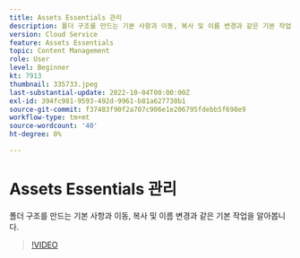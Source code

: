 ```yaml
---
title: Assets Essentials 관리
description: 폴더 구조를 만드는 기본 사항과 이동, 복사 및 이름 변경과 같은 기본 작업을 알아봅니다.
version: Cloud Service
feature: Assets Essentials
topic: Content Management
role: User
level: Beginner
kt: 7913
thumbnail: 335733.jpeg
last-substantial-update: 2022-10-04T00:00:00Z
exl-id: 394fc981-9593-492d-9961-b81a627730b1
source-git-commit: f37483f90f2a707c906e1e206795fdebb5f698e9
workflow-type: tm+mt
source-wordcount: '40'
ht-degree: 0%

---
```


# Assets Essentials 관리

폴더 구조를 만드는 기본 사항과 이동, 복사 및 이름 변경과 같은 기본 작업을 알아봅니다.

>[!VIDEO](https://video.tv.adobe.com/v/335733/?quality=12&learn=on)
